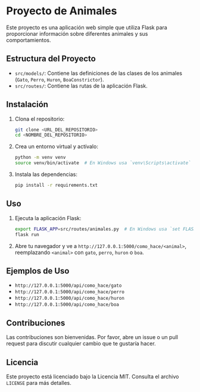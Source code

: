 # Proyecto de Animales

Este proyecto es una aplicación web simple que utiliza Flask para proporcionar información sobre diferentes animales y sus comportamientos.

## Estructura del Proyecto

- `src/models/`: Contiene las definiciones de las clases de los animales (`Gato`, `Perro`, `Huron`, `BoaConstrictor`).
- `src/routes/`: Contiene las rutas de la aplicación Flask.

## Instalación

1. Clona el repositorio:
    ```sh
    git clone <URL_DEL_REPOSITORIO>
    cd <NOMBRE_DEL_REPOSITORIO>
    ```

2. Crea un entorno virtual y actívalo:
    ```sh
    python -m venv venv
    source venv/bin/activate  # En Windows usa `venv\Scripts\activate`
    ```

3. Instala las dependencias:
    ```sh
    pip install -r requirements.txt
    ```

## Uso

1. Ejecuta la aplicación Flask:
    ```sh
    export FLASK_APP=src/routes/animales.py  # En Windows usa `set FLASK_APP=src/routes/animales.py`
    flask run
    ```

2. Abre tu navegador y ve a `http://127.0.0.1:5000/como_hace/<animal>`, reemplazando `<animal>` con `gato`, `perro`, `huron` o `boa`.

## Ejemplos de Uso

- `http://127.0.0.1:5000/api/como_hace/gato`
- `http://127.0.0.1:5000/api/como_hace/perro`
- `http://127.0.0.1:5000/api/como_hace/huron`
- `http://127.0.0.1:5000/api/como_hace/boa`

## Contribuciones

Las contribuciones son bienvenidas. Por favor, abre un issue o un pull request para discutir cualquier cambio que te gustaría hacer.

## Licencia

Este proyecto está licenciado bajo la Licencia MIT. Consulta el archivo `LICENSE` para más detalles.